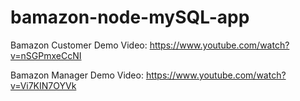 # bamazon-node-mySQL-app

Bamazon Customer Demo Video: https://www.youtube.com/watch?v=nSGPmxeCcNI

Bamazon Manager Demo Video: https://www.youtube.com/watch?v=Vi7KIN7OYVk
